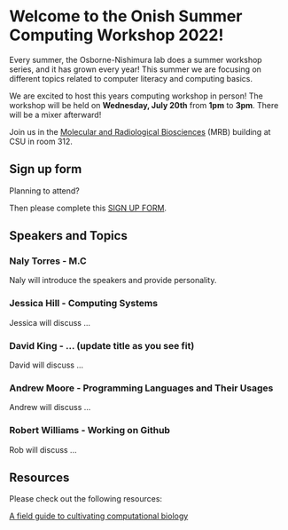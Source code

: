 # Welcome to the Onish Summer Computing Workshop 2022!

Every summer, the Osborne-Nishimura lab does a summer workshop series, and it has grown every year! This summer we are focusing on different topics related to computer literacy and computing basics. 

We are excited to host this years computing workshop in person! The workshop will be held on **Wednesday, July 20th** from **1pm** to **3pm**. There will be a mixer afterward!

Join us in the [Molecular and Radiological Biosciences](https://goo.gl/maps/e9LsEpLVtt4xpX8Z7) (MRB) building at CSU in room 312.

## Sign up form

Planning to attend? 

Then please complete this [SIGN UP FORM](https://colostate.az1.qualtrics.com/jfe/form/SV_6SbbpwjucRLzQJU).

## Speakers and Topics 

### Naly Torres - M.C 

Naly will introduce the speakers and provide personality.

### Jessica Hill - Computing Systems 

Jessica will discuss ...

### David King - ... (update title as you see fit)

David will discuss ...

### Andrew Moore - Programming Languages and Their Usages

Andrew will discuss ...

### Robert Williams - Working on Github

Rob will discuss ...

## Resources

Please check out the following resources:

[A field guide to cultivating computational biology](https://journals.plos.org/plosbiology/article?id=10.1371/journal.pbio.3001419)
